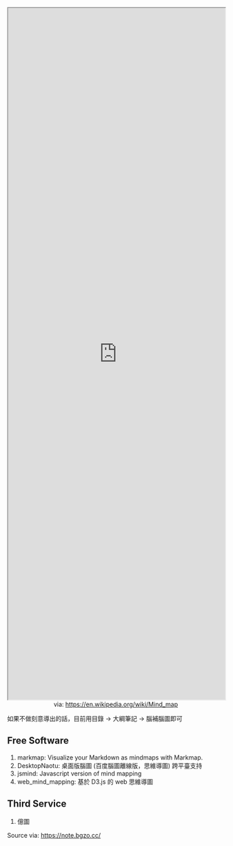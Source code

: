 <iframe src='https://en.wikipedia.org/wiki/Mind_map' style='height:40vh;width:100%' class='iframe-radius' allow='fullscreen'></iframe>
<center>via: <a href='https://en.wikipedia.org/wiki/Mind_map' target='_blank' class='external-link'>https://en.wikipedia.org/wiki/Mind_map</a></center>

如果不做刻意導出的話，目前用目錄 -> 大綱筆記 -> 腦補腦圖即可

## Free Software

1. markmap: Visualize your Markdown as mindmaps with Markmap.
2. DesktopNaotu: 桌面版腦圖 (百度腦圖離線版，思維導圖) 跨平臺支持
3. jsmind: Javascript version of mind mapping
4. web_mind_mapping: 基於 D3.js 的 web 思維導圖

## Third Service
1. 億圖

Source via: https://note.bgzo.cc/